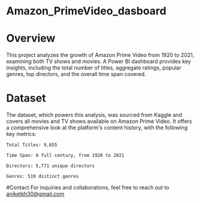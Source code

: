 # Amazon_PrimeVideo_dasboard

# Overview
This project analyzes the growth of Amazon Prime Video from 1920 to 2021, examining both TV shows and movies. A Power BI dashboard provides key insights, including the total number of titles, aggregate ratings, popular genres, top directors, and the overall time span covered.

# Dataset
The dataset, which powers this analysis, was sourced from Kaggle and covers all movies and TV shows available on Amazon Prime Video. It offers a comprehensive look at the platform's content history, with the following key metrics:

    Total Titles: 9,655

    Time Span: A full century, from 1920 to 2021

    Directors: 5,771 unique directors

    Genres: 519 distinct genres

#Contact
For inquiries and collaborations, feel free to reach out to aniketkh30@gmail.com
